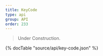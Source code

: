 ```yaml
---
title: KeyCode
type: api
group: API
order: 233
---
```

> Under Construction.

{% docTable "source/api/key-code.json" %}


